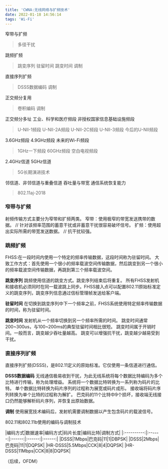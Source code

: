 ```yaml
---
title: 'CWNA:无线网络与扩频技术'
date: 2022-01-18 14:56:14
tags: 'Wi-Fi'
---
```


窄带与扩频
> 多径干扰

跳频扩频
> 跳变序列
> 驻留时间
> 跳变时间
> 调制

直接序列扩频
> DSSS数据编码
> 调制

正交频分复用
> 卷积编码
> 调制

正交频分多址
工业、科学和医疗频段
非授权国家信息基础设施频段
> U-NII-1频段
> U-NII-2A频段
> U-NII-2C频段
> U-NII-3频段
> 今后的U-NII频段

3.6GHz频段
4.9GHz频段
未来的Wi-Fi频段
> 1GHz一下频段
> 60GHz频段
> 空白电视频段

2.4GHz信道
5GHz信道
> 5G长期演进技术

邻信道、非邻信道与重叠信道
吞吐量与带宽
通信系统恢复能力
> 802.11aj-2018

### 窄带与扩频
射频传输方式主要分为窄带和扩频两类。
窄带：使用极窄的带宽发送携带的数据。   // 针对该频率范围的蓄意干扰或非蓄意干扰很容易破坏信号。
扩频：使用超出实际所需的带宽发送数据。 // 抗干扰较强。

### 跳频扩频
FHSS:在一段时间内使用一个特定的频率传输数据，这段时间称为驻留时间。
大致工作方式：首先使用一个很小的频率载波空间传输数据，然后跳变到另一个很小的频率载波空间传输数据，再跳到第三个频率载波空间。

**跳变序列**
跳频使用信道的跳变方式。跳变序列结束后将重复。
所有FHSS发射机和接收机必须同时在同一载波跳上同步。FHSS接入点可以配置802.11原始标准定义的跳变序列，跳变序列信息通过信标管理帧发送给客户端。

**驻留时间**
在切换到跳变序列中下一个频率之前，FHSS系统使用特定频率传输数据的时间，称为驻留时间。

**跳变时间**
发射机从一个频率切换到另一个频率所需的时间。
跳变时间通常200~300us，与100~200ms的典型驻留时间相比很短。
跳变时间属于开销时间。一般而言，跳变越少吞吐量越高。
跳变可以增强抗干扰，跳变越少越易受到干扰。

### 直接序列扩频
直接序列扩频(DSSS)，是802.11定义的原始标准。它仅使用一条信道进行通信。

**DSSS数据编码**
无线通信极易收到干扰，为此无线系统将每个数据比特编码为多个比特进行传输，称为处理增益。
系统将一个数据比特转换为一系列称为码片的比特。
单个数据比特转换为码片序列的过程称为展宽或码片成形。
接收端将码片序列转换为单个比特的过程称为解扩。
巴克码的11个比特中9个损坏，接收端无线接口仍然能够解析码片序列，并恢复出原始数据。

**调制**
使用展宽技术编码后，发射机需要调制数据以产生包含码片的载波信号。

802.11和802.11b使用的编码与调制技术

|编码方式|数据速率|编码方式|码片长度|编码比特|调制方式|
|:----------:|:------:|:------:|:------:|:------:|
|DSSS|1Mbps|巴克码|11|1|DBPSK|
|DSSS|2Mbps|巴克码|11|1|DQPSK|
|HR-DSSS|5.5Mbps|CCK|8|4|DQPSK|
|HR-DSSS|11Mbps|CCK|8|8|DQPSK|

（后续，OFDM）










